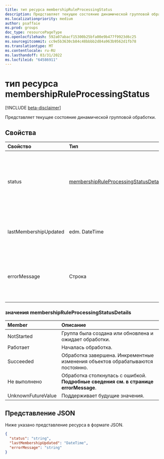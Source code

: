 ```yaml
---
title: тип ресурса membershipRuleProcessingStatus
description: Представляет текущее состояние динамической групповой обработки.
ms.localizationpriority: medium
author: psaffaie
ms.prod: groups
doc_type: resourcePageType
ms.openlocfilehash: 592a07abacf15300b25bfa00e9b477f9923d6c25
ms.sourcegitcommit: cc9e5b3630cb84c48bbbb2d84a963b9562d1fb78
ms.translationtype: MT
ms.contentlocale: ru-RU
ms.lasthandoff: 03/31/2022
ms.locfileid: "64586911"
---
```

# <a name="membershipruleprocessingstatus-resource-type"></a>тип ресурса membershipRuleProcessingStatus

[!INCLUDE [beta-disclaimer](../../includes/beta-disclaimer.md)]

Представляет текущее состояние динамической групповой обработки.

## <a name="properties"></a>Свойства

| Свойство              | Тип                                                                                   | Описание                                                                                                                                                                |
| :-------------------- | :------------------------------------------------------------------------------------- | :------------------------------------------------------------------------------------------------------------------------------------------------------------------------- |
| status                | [membershipRuleProcessingStatusDetails](#membershipruleprocessingstatusdetails-values) | Текущее состояние динамической групповой обработки. Возможные значения: `NotStarted`, , , `Succeeded`, и `Failed``UnknownFutureValue`. `Running` <br><br> Обязательный аргумент. Только для чтения. |
| lastMembershipUpdated | edm. DateTime                                                                           | Последние даты и время обновления членства в динамической группе. <br><br> Необязательно. Только для чтения.                                                                    |
| errorMessage          | Строка                                                                                 | Подробное сообщение об ошибке, если динамическая обработка группы столкнулась с ошибкой. <br><br> Необязательно. Только для чтения.                                                                        |

### <a name="membershipruleprocessingstatusdetails-values"></a>значения membershipRuleProcessingStatusDetails

| Member             | Описание                                                                     |
| :----------------- | :------------------------------------------------------------------------------ |
| NotStarted         | Группа была создана или обновлена и ожидает обработки.                     |
| Работает            | Началась обработка.                                                         |
| Succeeded          | Обработка завершена. Инкрементные изменения объектов обрабатываются постоянно. |
| Не выполнено             | Обработка столкнулась с ошибкой. **Подробные сведения см. в странице errorMessage**.                 |
| UnknownFutureValue | Поддерживает будущие значения.                                                         |

## <a name="json-representation"></a>Представление JSON

Ниже указано представление ресурса в формате JSON.

<!-- {
  "blockType": "resource",
  "optionalProperties": [

  ],
  "@odata.type": "microsoft.graph.membershipRuleProcessingStatus",
  "baseType": null
}-->

```json
{
  "status": "string",
  "lastMembershipUpdated": "DateTime",
  "errorMessage": "string"
}
```
